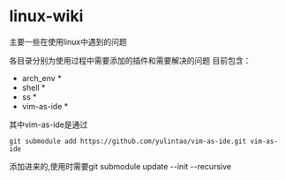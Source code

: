 # linux-wiki
主要一些在使用linux中遇到的问题

各目录分别为使用过程中需要添加的插件和需要解决的问题
目前包含：

* arch_env *
* shell * 
* ss *
* vim-as-ide *

其中vim-as-ide是通过
```
git submodule add https://github.com/yulintao/vim-as-ide.git vim-as-ide
```
添加进来的,使用时需要git submodule update --init --recursive

